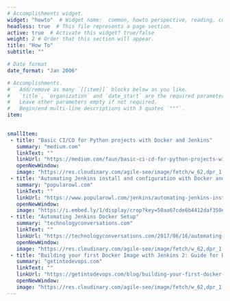 ```yaml
---
# Accomplishments widget.
widget: "howto"  # Widget name:  common, howto perspective, reading, cd-with-jenkins-and-docker  etc
headless: true  # This file represents a page section.
active: true  # Activate this widget? true/false
weight: 2 # Order that this section will appear.
title: "How To"
subtitle: ""

# Date format
date_format: "Jan 2006"

# Accomplishments.
#   Add/remove as many `[[item]]` blocks below as you like.
#   `title`, `organization` and `date_start` are the required parameters.
#   Leave other parameters empty if not required.
#   Begin/end multi-line descriptions with 3 quotes `"""`.
item:
 

smallItem: 
 - title: "Basic CI/CD for Python projects with Docker and Jenkins"
   summary: "medium.com"
   linkText: ""
   linkUrl: "https://medium.com/faun/basic-ci-cd-for-python-projects-with-docker-and-jenkins-38eeb547fb28"
   openNewWindow: 
   image: "https://res.cloudinary.com/agile-seo/image/fetch/w_62,dpr_1.0,d_blank_am8gzx.png/https%3A%2F%2Flogo.clearbit.com%2Fmedium.com%3Fsize%3D250" 
 - title: "Automating Jenkins install and configuration with Docker and Terraform"
   summary: "popularowl.com"
   linkText: ""
   linkUrl: "https://www.popularowl.com/jenkins/automating-jenkins-install-docker-terraform/"
   openNewWindow: 
   image: "https://i.embed.ly/1/display/crop?key=50aa67cde6b4412daf350e3f34226686&width=200&height=150&errorurl=https%3A%2F%2Fs2-embed-ly.s3.amazonaws.com%2Fdisplay%2Fv1%2Fimages%2Flogo.png&url=https%3A%2F%2Fwww.popularowl.com%2Fwp-content%2Fuploads%2F2019%2F04%2Fautomating-jenkins-install-and-configuration-terraform-docker.png" 
 - title: "Automating Jenkins Docker Setup"
   summary: "technologyconversations.com"
   linkText: ""
   linkUrl: "https://technologyconversations.com/2017/06/16/automating-jenkins-docker-setup/"
   openNewWindow: 
   image: "https://res.cloudinary.com/agile-seo/image/fetch/w_62,dpr_1.0,d_blank_am8gzx.png/https%3A%2F%2Flogo.clearbit.com%2Ftechnologyconversations.com%3Fsize%3D250" 
 - title: "Building your first Docker Image with Jenkins 2: Guide for Developers"
   summary: "getintodevops.com"
   linkText: ""
   linkUrl: "https://getintodevops.com/blog/building-your-first-docker-image-with-jenkins-2-guide-for-developers"
   openNewWindow: 
   image: "https://res.cloudinary.com/agile-seo/image/fetch/w_62,dpr_1.0,d_blank_am8gzx.png/https%3A%2F%2Flogo.clearbit.com%2Fgetintodevops.com%3Fsize%3D250"
---
```

